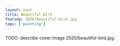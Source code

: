 ```yaml
---
layout: post
title: Beautiful Bird
featimg: 2020/beautiful-bird.jpg
tags: ['painting']
---
```


TODO: describe cover image 2020/beautiful-bird.jpg.
